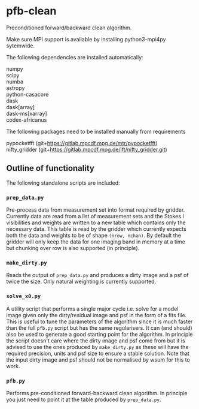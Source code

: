 # pfb-clean
Preconditioned forward/backward clean algorithm.

Make sure MPI support is available by installing python3-mpi4py sytemwide.

The following dependencies are installed automatically:

numpy\
scipy\
numba\
astropy\
python-casacore\
dask\
dask[array]\
dask-ms[xarray]\
codex-africanus

The following packages need to be installed manually from requirements

pypocketfft (git+https://gitlab.mpcdf.mpg.de/mtr/pypocketfft)\
nifty_gridder (git+https://gitlab.mpcdf.mpg.de/ift/nifty_gridder.git)


## Outline of functionality
The following standalone scripts are included:


### ```prep_data.py```
Pre-process data from measurement set into format required by gridder.
Currently data are read from a list of measurement sets and the Stokes I visibilities and weights are written to a new table which contains only the necessary data.
This table is read by the gridder which currently expects both the data and weights to be of shape ```(nrow, nchan)```. 
By default the gridder will only keep the data for one imaging band in memory at a time but chunking over row is also supported (in principle). 


### ```make_dirty.py``` 
Reads the output of ```prep_data.py``` and produces a dirty image and a psf of twice the size.
Only natural weighting is currently supported. 


### ```solve_x0.py```
A utility script that performs a single major cycle i.e. solve for a model image given only the dirty/residual image and psf in the form of a fits file. 
This is useful to tune the parameters of the algorithm since it is much faster than the full ```pfb.py``` script but has the same regularisers.
It can (and should) also be used to generate a good starting point for the algorithm. 
In principle the script doesn't care where the dirty image and psf come from but it is advised to use the ones produced by ```make_dirty.py```
as these will have the required precision, units and psf size to ensure a stable solution.
Note that the input dirty image and psf should not be normalised by wsum for this to work. 


### ```pfb.py```
Performs pre-conditioned forward-backward clean algorithm. 
In principle you just need to point it at the table produced by ```prep_data.py```.


